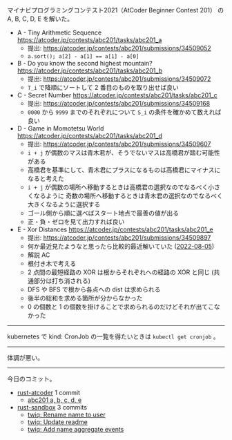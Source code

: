 マイナビプログラミングコンテスト2021（AtCoder Beginner Contest 201） の A, B, C, D, E を解いた。

- A - Tiny Arithmetic Sequence
  <https://atcoder.jp/contests/abc201/tasks/abc201_a>
  - 提出: <https://atcoder.jp/contests/abc201/submissions/34509052>
  - `a.sort(); a[2] - a[1] == a[1] - a[0]`
- B - Do you know the second highest mountain?
  <https://atcoder.jp/contests/abc201/tasks/abc201_b>
  - 提出: <https://atcoder.jp/contests/abc201/submissions/34509072>
  - `T_i` で降順にソートして 2 番目のものを取り出せば良い
- C - Secret Number
  <https://atcoder.jp/contests/abc201/tasks/abc201_c>
  - 提出: <https://atcoder.jp/contests/abc201/submissions/34509168>
  - `0000` から `9999` までのそれぞれについて `S_i` の条件を確かめて数えれば良い
- D - Game in Momotetsu World
  <https://atcoder.jp/contests/abc201/tasks/abc201_d>
  - 提出: <https://atcoder.jp/contests/abc201/submissions/34509607>
  - `i + j` が偶数のマスは青木君が、そうでないマスは高橋君が踏む可能性がある
  - 高橋君を基準にして、青木君にプラスになるものは高橋君にマイナスになると考えた
  - `i + j` が偶数の場所へ移動するときは高橋君の選択なのでなるべく小さくなるように
    奇数の場所へ移動するときは青木君の選択なのでなるべく大きくなるように選択する
  - ゴール側から順に選べばスタート地点で最善の値が出る
  - 正・負・ゼロを見て出力すれば良い
- E - Xor Distances
  <https://atcoder.jp/contests/abc201/tasks/abc201_e>
  - 提出: <https://atcoder.jp/contests/abc201/submissions/34509897>
  - 何か最近見たようなと思ったら比較的最近解いていた ([2022-08-05])
  - 解説 AC
  - 根付き木で考える
  - 2 点間の最短経路の XOR は根からそれぞれへの経路の XOR と同じ (共通部分は打ち消される)
  - DFS や BFS で根から各点への dist は求められる
  - 後半の総和を求める箇所が分からなかった
  - 0 の個数と 1 の個数を掛けることで求められるのだけどそれが出てこなかった

---

kubernetes で kind: CronJob の一覧を得たいときは `kubectl get cronjob` 。

---

体調が悪い。

---

今日のコミット。

- [rust-atcoder](https://github.com/bouzuya/rust-atcoder) 1 commit
  - [abc201 a, b, c, d, e](https://github.com/bouzuya/rust-atcoder/commit/d275f5ecb2bf252764728a6bc2663ee815071158)
- [rust-sandbox](https://github.com/bouzuya/rust-sandbox) 3 commits
  - [twiq: Rename name to user](https://github.com/bouzuya/rust-sandbox/commit/7bb614be9a83136516329539ebe8094ddc6e7dd3)
  - [twiq: Update readme](https://github.com/bouzuya/rust-sandbox/commit/721b7ad37db4237773ed94f530b7b34b77ef6681)
  - [twiq: Add name aggregate events](https://github.com/bouzuya/rust-sandbox/commit/bfc7fd952724145943862e5cf45a6e60353fe106)

[2022-08-05]: https://blog.bouzuya.net/2022/08/05/
